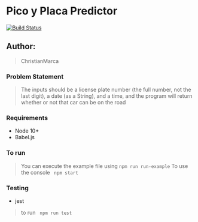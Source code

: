 # Pico y Placa Predictor

[![Build Status](https://travis-ci.org/ChristianMarca/PicoPlacaPredictor.svg?branch=master)](https://travis-ci.org/ChristianMarca/PicoPlacaPredictor)

## Author:

> ChristianMarca

### Problem Statement

> The inputs should be a license plate number (the full number, not the last digit),
> a date (as a String), and a time, and the program will return whether or not 
> that car can be on the road

### Requirements

* Node 10+
* Babel.js

### To run 

> You can execute the example file using
` npm run run-example `
> To use the console
` npm start` 

### Testing

* jest

> to run
` npm run test`


